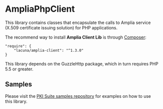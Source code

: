 # AmpliaPhpClient
This library contains classes that encapsulate the calls to Amplia service 
(X.509 certificate issuing solution) for PHP applications.

The recommend way to install **Amplia Client Lib** is through 
[Composer](http://getcomposer.org):

    "require": {
        "lacuna/amplia-client": "^1.3.0"
    }
    
This library depends on the GuzzleHttp package, which in turn requires PHP 5.5 or
greater.

Samples
-------

Please visit the [PKI Suite samples repository](https://github.com/LacunaSoftware/PkiSuiteSamples/tree/master/php)
for examples on how to use this library.
